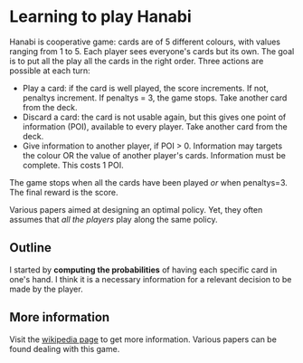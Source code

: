 # Learning to play Hanabi

Hanabi is cooperative game: cards are of 5 different colours, with values ranging from 1 to 5. Each player sees everyone's cards but its own. 
The goal is to put all the play all the cards in the right order. 
Three actions are possible at each turn: 
  * Play a card: if the card is well played, the score increments. If not, penaltys increment. If penaltys = 3, the game stops. Take another card from the deck.
  * Discard a card: the card is not usable again, but this gives one point of information (POI), available to every player. Take another card from the deck.
  * Give information to another player, if POI > 0. Information may targets the colour OR the value of another player's cards. Information must be complete. This costs 1 POI. 

The game stops when all the cards have been played *or* when penaltys=3. The final reward is the score. 

Various papers aimed at designing an optimal policy. Yet, they often assumes that *all the players* play along the same policy. 

## Outline

I started by **computing the probabilities** of having each specific card in one's hand. I think it is a necessary information for a relevant decision to be made by the player. 

## More information

Visit the [wikipedia page](https://en.wikipedia.org/wiki/Hanabi_(card_game)) to get more information. Various papers can be found dealing with this game. 
